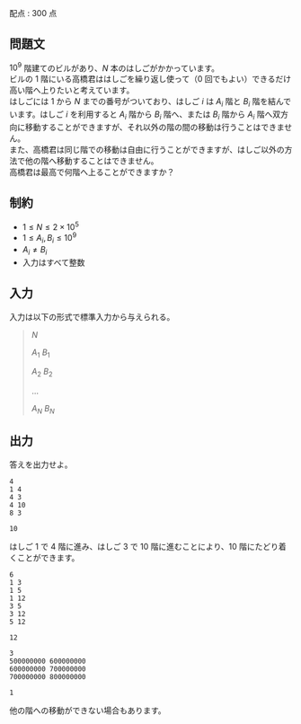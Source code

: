 配点 : $300$ 点

## 問題文

$10^9$ 階建てのビルがあり、$N$ 本のはしごがかかっています。<br>
ビルの $1$ 階にいる高橋君ははしごを繰り返し使って（$0$ 回でもよい）できるだけ高い階へ上りたいと考えています。<br>
はしごには $1$ から $N$ までの番号がついており、はしご $i$ は $A_i$ 階と $B_i$ 階を結んでいます。はしご $i$ を利用すると $A_i$ 階から $B_i$ 階へ、または $B_i$ 階から $A_i$ 階へ双方向に移動することができますが、それ以外の階の間の移動は行うことはできません。<br>
また、高橋君は同じ階での移動は自由に行うことができますが、はしご以外の方法で他の階へ移動することはできません。<br>
高橋君は最高で何階へ上ることができますか？

## 制約

- $1 \leq N \leq 2 \times 10^5$
- $1 \leq A_i, B_i \leq 10^9$
- $A_i \neq B_i$
- 入力はすべて整数

## 入力

入力は以下の形式で標準入力から与えられる。

> $N$
> 
> $A_1$ $B_1$
> 
> $A_2$ $B_2$
> 
> $\ldots$
> 
> $A_N$ $B_N$

## 出力

答えを出力せよ。

```input1
4
1 4
4 3
4 10
8 3
```

```output1
10
```

はしご $1$ で $4$ 階に進み、はしご $3$ で $10$ 階に進むことにより、$10$ 階にたどり着くことができます。

```input2
6
1 3
1 5
1 12
3 5
3 12
5 12
```

```output2
12
```

```input3
3
500000000 600000000
600000000 700000000
700000000 800000000
```

```output3
1
```

他の階への移動ができない場合もあります。